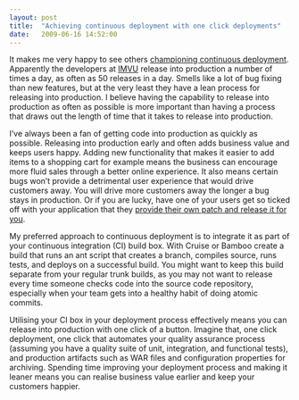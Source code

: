 ```yaml
---
layout: post
title:  "Achieving continuous deployment with one click deployments"
date:   2009-06-16 14:52:00
---
```


It makes me very happy to see others [championing continuous deployment](http://startuplessonslearned.blogspot.com/2009/06/why-continuous-deployment.html). Apparently the developers at [IMVU](http://www.imvu.com/) release into production a number of times a day, as often as 50 releases in a day. Smells like a lot of bug fixing than new features, but at the very least they have a lean process for releasing into production. I believe having the capability to release into production as often as possible is more important than having a process that draws out the length of time that it takes to release into production.

I’ve always been a fan of getting code into production as quickly as possible. Releasing into production early and often adds business value and keeps users happy. Adding new functionality that makes it easier to add items to a shopping cart for example means the business can encourage more fluid sales through a better online experience. It also means certain bugs won’t provide a detrimental user experience that would drive customers away. You will drive more customers away the longer a bug stays in production. Or if you are lucky, have one of your users get so ticked off with your application that they [provide their own patch and release it for you](http://forum.skype.com/index.php?s=1e6bd318faff0a16bc9bc1987efc79d3&showtopic=310121&st=20&p=1633781&#entry1633781).

My preferred approach to continuous deployment is to integrate it as part of your continuous integration (CI) build box. With Cruise or Bamboo create a build that runs an ant script that creates a branch, compiles source, runs tests, and deploys on a successful build. You might want to keep this build separate from your regular trunk builds, as you may not want to release every time someone checks code into the source code repository, especially when your team gets into a healthy habit of doing atomic commits.

Utilising your CI box in your deployment process effectively means you can release into production with one click of a button. Imagine that, one click deployment, one click that automates your quality assurance process (assuming you have a quality suite of unit, integration, and functional tests), and production artifacts such as WAR files and configuration properties for archiving. Spending time improving your deployment process and making it leaner means you can realise business value earlier and keep your customers happier.

